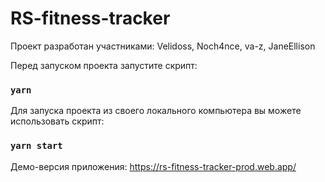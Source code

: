# RS-fitness-tracker
Проект разработан участниками:
Velidoss, Noch4nce, va-z, JaneEllison

Перед запуском проекта запустите скрипт:
### `yarn`

Для запуска проекта из своего локального компьютера вы можете использовать скрипт:

### `yarn start`

Демо-версия приложения: https://rs-fitness-tracker-prod.web.app/



